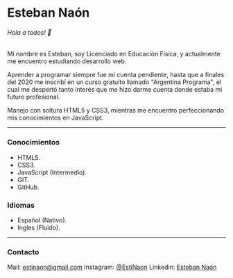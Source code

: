 # Esteban Naón
###### Hola a todos! 👋
Mi nombre es Esteban, soy Licenciado en Educación Física, y actualmente me encuentro estudiando desarrollo web.

Aprender a programar siempre fue mi cuenta pendiente, hasta que a finales del 2020 me inscribí en un curso gratuito llamado "Argentina Programa", el cual me despertó tanto interés que me hizo darme cuenta donde estaba mi futuro profesional.

Manejo con soltura HTML5 y CSS3, mientras me encuentro perfeccionando mis conocimientos en JavaScript.

------------
### Conocimientos
- HTML5.
- CSS3.
- JavaScript (Intermedio).
- GIT.
- GitHub.

### Idiomas
- Español (Nativo).
- Ingles (Fluido).
------------
### Contacto
Mail: estinaon@gmail.com
Instagram: [@EstiNaon](https://www.instagram.com/estinaon/ "@EstiNaon")
Linkedin: [Esteban Naón](www.linkedin.com/in/esteban-naon "Esteban Naón")
